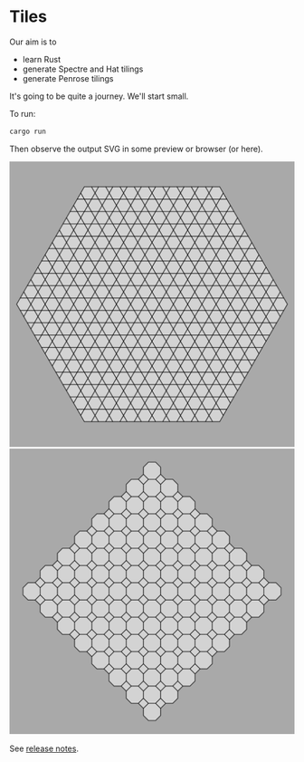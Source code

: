 # Tiles

Our aim is to

* learn Rust
* generate Spectre and Hat tilings
* generate Penrose tilings

It's going to be quite a journey.  We'll start small.

To run:

```sh
cargo run
```

Then observe the output SVG in some preview or browser (or here).

![Hexagons](./out12.svg)
![Octagons](./out8.svg)

See [release notes](./RELEASES.md).
